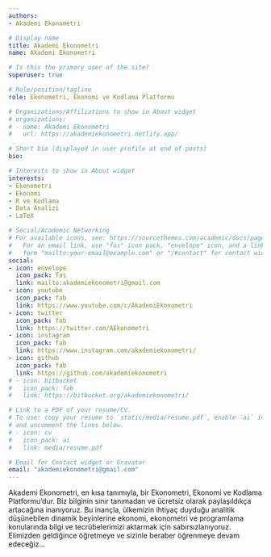 ```yaml
---
authors:
- Akademi Ekonometri

# Display name
title: Akademi Ekonometri
name: Akademi Ekonometri

# Is this the primary user of the site?
superuser: true

# Role/position/tagline
role: Ekonometri, Ekonomi ve Kodlama Platformu

# Organizations/Affiliations to show in About widget
# organizations:
# - name: Akademi Ekonometri
#   url: https://akademiekonometri.netlify.app/

# Short bio (displayed in user profile at end of posts)
bio:

# Interests to show in About widget
interests:
- Ekonometri
- Ekonomi
- R ve Kodlama
- Data Analizi
- LaTeX

# Social/Academic Networking
# For available icons, see: https://sourcethemes.com/academic/docs/page-builder/#icons
#   For an email link, use "fas" icon pack, "envelope" icon, and a link in the
#   form "mailto:your-email@example.com" or "/#contact" for contact widget.
social:
- icon: envelope
  icon_pack: fas
  link: mailto:akademiekonometri@gmail.com
- icon: youtube
  icon_pack: fab
  link: https://www.youtube.com/c/AkademiEkonometri
- icon: twitter
  icon_pack: fab
  link: https://twitter.com/AEkonometri
- icon: instagram
  icon_pack: fab
  link: https://www.instagram.com/akademiekonometri/
- icon: github
  icon_pack: fab
  link: https://github.com/akademiekonometri
# - icon: bitbucket
#   icon_pack: fab
#   link: https://bitbucket.org/akademiekonometri/

# Link to a PDF of your resume/CV.
# To use: copy your resume to `static/media/resume.pdf`, enable `ai` icons in `params.toml`, 
# and uncomment the lines below.
# - icon: cv
#   icon_pack: ai
#   link: media/resume.pdf

# Email for Contact widget or Gravatar
email: "akademiekonometri@gmail.com"
---
```


Akademi Ekonometri, en kısa tanımıyla, bir Ekonometri, Ekonomi ve Kodlama Platformu’dur. Biz bilginin sınır tanımadan ve ücretsiz olarak paylaşıldıkça artacağına inanıyoruz. Bu inançla, ülkemizin ihtiyaç duyduğu analitik düşünebilen dinamik beyinlerine ekonomi, ekonometri ve programlama konularında bilgi ve tecrübelerimizi aktarmak için sabırsızlanıyoruz. Elimizden geldiğince öğretmeye ve sizinle beraber öğrenmeye devam edeceğiz...

